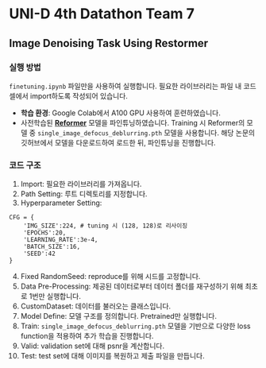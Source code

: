 # UNI-D 4th Datathon Team 7
## Image Denoising Task Using Restormer

### 실행 방법
`finetuning.ipynb` 파일만을 사용하여 실행합니다. 필요한 라이브러리는 파일 내 코드 셀에서 import하도록 작성되어 있습니다.

- **학습 환경**: Google Colab에서 A100 GPU 사용하여 훈련하였습니다.
- 사전학습된 [**Reformer**](https://openaccess.thecvf.com/content/CVPR2022/papers/Zamir_Restormer_Efficient_Transformer_for_High-Resolution_Image_Restoration_CVPR_2022_paper.pdf) 모델을 파인튜닝하였습니다. Training 시 Reformer의 모델 중 `single_image_defocus_deblurring.pth` 모델을 사용합니다. 해당 논문의 깃허브에서 모델을 다운로드하여 로드한 뒤, 파인튜닝을 진행합니다.

### 코드 구조

1. Import: 필요한 라이브러리를 가져옵니다.
2. Path Setting: 루트 디렉토리를 지정합니다.
3. Hyperparameter Setting:
  ```
  CFG = {
      'IMG_SIZE':224, # tuning 시 (128, 128)로 리사이징
      'EPOCHS':20,
      'LEARNING_RATE':3e-4,
      'BATCH_SIZE':16,
      'SEED':42
  }
  ```
4. Fixed RandomSeed: reproduce를 위해 시드를 고정합니다.
5. Data Pre-Processing: 제공된 데이터로부터 데이터 폴더를 재구성하기 위해 최초로 1번만 실행합니다.
6. CustomDataset: 데이터를 불러오는 클래스입니다.
7. Model Define: 모델 구조를 정의합니다. Pretrained만 실행합니다.
8. Train: `single_image_defocus_deblurring.pth` 모델을 기반으로 다양한 loss function을 적용하여 추가 학습을 진행합니다.
9. Valid: validation set에 대해 psnr을 계산합니다.
10. Test: test set에 대해 이미지를 복원하고 제출 파일을 만듭니다.
